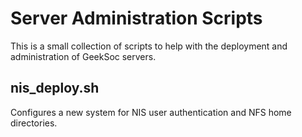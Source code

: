 Server Administration Scripts
=============================

This is a small collection of scripts to help with the deployment and administration of GeekSoc servers.

nis_deploy.sh
-------------
Configures a new system for NIS user authentication and NFS home
directories.
